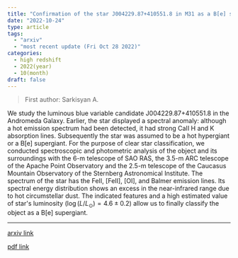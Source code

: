 ```yaml
---
title: "Confirmation of the star J004229.87+410551.8 in M31 as a B[e] supergiant"
date: "2022-10-24"
type: article
tags:
  - "arxiv"
  - "most recent update (Fri Oct 28 2022)"
categories:
  - high redshift
  - 2022(year)
  - 10(month)
draft: false
---
```


> First author: Sarkisyan A.

 We study the luminous blue variable candidate J004229.87+410551.8 in the
Andromeda Galaxy. Earlier, the star displayed a spectral anomaly: although a
hot emission spectrum had been detected, it had strong CaII H and K absorption
lines. Subsequently the star was assumed to be a hot hypergiant or a B[e]
supergiant. For the purpose of clear star classification, we conducted
spectroscopic and photometric analysis of the object and its surroundings with
the 6-m telescope of SAO RAS, the 3.5-m ARC telescope of the Apache Point
Observatory and the 2.5-m telescope of the Caucasus Mountain Observatory of the
Sternberg Astronomical Institute. The spectrum of the star has the FeII,
[FeII], [OI], and Balmer emission lines. Its spectral energy distribution shows
an excess in the near-infrared range due to hot circumstellar dust. The
indicated features and a high estimated value of star's luminosity ($\log
(L/L_{\odot}) = 4.6\pm 0.2$) allow us to finally classify the object as a B[e]
supergiant.

---
[arxiv link](http://arxiv.org/abs/2210.13342v1)

[pdf link](http://arxiv.org/pdf/2210.13342v1)